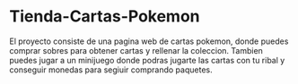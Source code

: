 # Tienda-Cartas-Pokemon

El proyecto consiste de una pagina web de cartas pokemon, donde puedes comprar sobres para obtener cartas y rellenar la coleccion.
Tambien puedes jugar a un minijuego donde podras jugarte las cartas con tu ribal y conseguir monedas para segiuir comprando paquetes.
